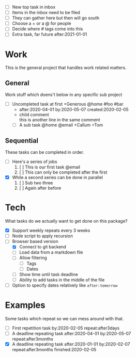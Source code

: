 - [ ] New top task in inbox
- [ ] Items in the inbox need to be filed
- [ ] They can gather here but then will go south
- [ ] Choose a + or a @ for people
- [ ] Decide where # tags come into this
- [ ] Extra task, far future after:2021-01-01

# Work

This is the general project that handles work related matters.

## General

Work stuff which doens't below in any specific sub project

- [ ] Uncompleted task at first +Generous @home #foo #bar
  - after:2020-04-01 by:2020-05-07 created:2020-02-05
  - child comment  
    this is another line in the same comment
  - [ ] A sub task @home @email +Callum +Tom

## Sequential

These tasks can be completed in order.

- [ ] Here's a series of jobs
  1. [ ] This is our first task @email
  2. [ ] This can only be completed after the first
- [x] While a second series can be done in parallel
  1. [ ] Sub two three
  2. [ ] Again after before

# Tech

What tasks do we actually want to get done on this package?

- [x] Support weekly repeats every 3 weeks
- [ ] Node script to apply recursion
- [ ] Browser based version
  - [x] Connect to git backend
  - [ ] Load data from a markdown file
  - [ ] Allow filtering
    - [ ] Tags
    - [ ] Dates
  - [ ] Show time until task deadline
  - [ ] Ability to add tasks in the middle of the file
- [ ] Option to specify dates relatively like `after:tomorrow`

# Examples

Some tasks which repeat so we can mess around with that.

- [ ] First repetition task by:2020-02-05 repeat:after3days
- [ ] A deadline repeating task
      after:2020-04-01 by:2020-05-07 repeat:after3months
- [x] A deadline repeating task after:2020-01-01 by:2020-02-07
      repeat:after3months finished:2020-02-05
